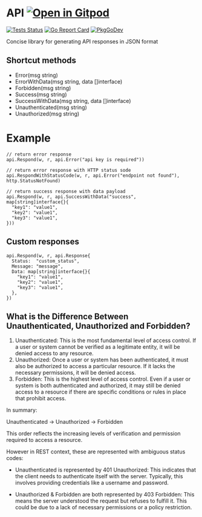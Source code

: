 # API <a href="https://gitpod.io/#https://github.com/gouniverse/api" style="float:right:"><img src="https://gitpod.io/button/open-in-gitpod.svg" alt="Open in Gitpod" loading="lazy"></a>

[![Tests Status](https://github.com/gouniverse/api/workflows/tests/badge.svg)](https://github.com/gouniverse/api/workflows/tests/badge.svg)
[![Go Report Card](https://goreportcard.com/badge/github.com/gouniverse/api)](https://goreportcard.com/report/github.com/gouniverse/api)
[![PkgGoDev](https://pkg.go.dev/badge/github.com/gouniverse/api)](https://pkg.go.dev/github.com/gouniverse/api)

Concise library for generating API responses in JSON format


## Shortcut methods

- Error(msg string)
- ErrorWithData(msg string, data []interface)
- Forbidden(msg string)
- Success(msg string)
- SuccessWithData(msg string, data []interface)
- Unauthenticated(msg string)
- Unauthorized(msg string)


# Example

```
// return error response
api.Respond(w, r, api.Error("api key is required"))

// return error response with HTTP status sode
api.RespondWithStatusCode(w, r, api.Error("endpoint not found"), http.StatusNotFound)

// return success response with data payload
api.Respond(w, r, api.SuccessWithData("success", map[string]interface{}{
  "key1": "value1",
  "key2": "value1",
  "key3": "value1",
}))
```

## Custom responses

```
api.Respond(w, r, api.Response{
  Status:  "custom_status",
  Message: "message",
  Data: map[string]interface{}{
    "key1": "value1",
    "key2": "value1",
    "key3": "value1",
  },
})
```

## What is the Difference Between Unauthenticated, Unauthorized and Forbidden?

1. Unauthenticated: This is the most fundamental level of access control. If a user or system cannot be verified as a legitimate entity, it will be denied access to any resource.
2. Unauthorized: Once a user or system has been authenticated, it must also be authorized to access a particular resource. If it lacks the necessary permissions, it will be denied access.
3. Forbidden: This is the highest level of access control. Even if a user or system is both authenticated and authorized, it may still be denied access to a resource if there are specific conditions or rules in place that prohibit access.

In summary:

Unauthenticated -> Unauthorized -> Forbidden

This order reflects the increasing levels of verification and permission required to access a resource.

However in REST context, these are represented with ambiguous status codes:

- Unauthenticated is represented by 401 Unauthorized: This indicates that the client needs to authenticate itself with the server. Typically, this involves providing credentials like a username and password.

- Unauthorized & Forbidden are both represented by 403 Forbidden: This means the server understood the request but refuses to fulfill it. This could be due to a lack of necessary permissions or a policy restriction.
